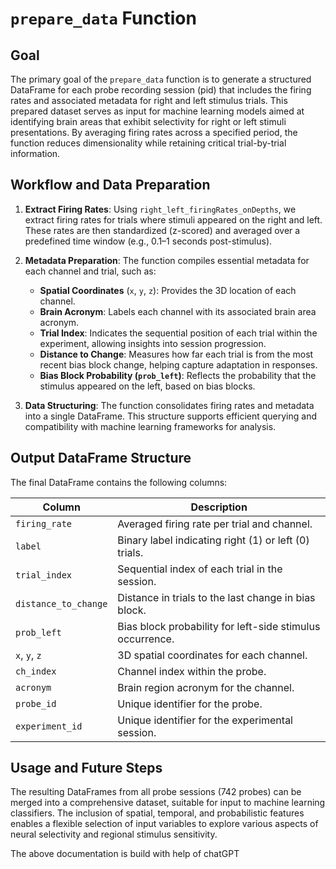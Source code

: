 
# `prepare_data` Function

## Goal

The primary goal of the `prepare_data` function is to generate a structured DataFrame for each probe recording session (pid) that includes the firing rates and associated metadata for right and left stimulus trials. This prepared dataset serves as input for machine learning models aimed at identifying brain areas that exhibit selectivity for right or left stimuli presentations. By averaging firing rates across a specified period, the function reduces dimensionality while retaining critical trial-by-trial information.

## Workflow and Data Preparation

1. **Extract Firing Rates**: Using `right_left_firingRates_onDepths`, we extract firing rates for trials where stimuli appeared on the right and left. These rates are then standardized (z-scored) and averaged over a predefined time window (e.g., 0.1–1 seconds post-stimulus).
  
2. **Metadata Preparation**: The function compiles essential metadata for each channel and trial, such as:
   - **Spatial Coordinates** (`x`, `y`, `z`): Provides the 3D location of each channel.
   - **Brain Acronym**: Labels each channel with its associated brain area acronym.
   - **Trial Index**: Indicates the sequential position of each trial within the experiment, allowing insights into session progression.
   - **Distance to Change**: Measures how far each trial is from the most recent bias block change, helping capture adaptation in responses.
   - **Bias Block Probability (`prob_left`)**: Reflects the probability that the stimulus appeared on the left, based on bias blocks.

3. **Data Structuring**: The function consolidates firing rates and metadata into a single DataFrame. This structure supports efficient querying and compatibility with machine learning frameworks for analysis.

## Output DataFrame Structure

The final DataFrame contains the following columns:

| Column           | Description                                                                            |
|------------------|----------------------------------------------------------------------------------------|
| `firing_rate`    | Averaged firing rate per trial and channel.                                            |
| `label`          | Binary label indicating right (1) or left (0) trials.                                  |
| `trial_index`    | Sequential index of each trial in the session.                                         |
| `distance_to_change` | Distance in trials to the last change in bias block.                               |
| `prob_left`      | Bias block probability for left-side stimulus occurrence.                              |
| `x`, `y`, `z`    | 3D spatial coordinates for each channel.                                               |
| `ch_index`       | Channel index within the probe.                                                        |
| `acronym`        | Brain region acronym for the channel.                                                  |
| `probe_id`       | Unique identifier for the probe.                                                       |
| `experiment_id`  | Unique identifier for the experimental session.                                        |

## Usage and Future Steps

The resulting DataFrames from all probe sessions (742 probes) can be merged into a comprehensive dataset, suitable for input to machine learning classifiers. The inclusion of spatial, temporal, and probabilistic features enables a flexible selection of input variables to explore various aspects of neural selectivity and regional stimulus sensitivity.



The above documentation is build with help of chatGPT 
